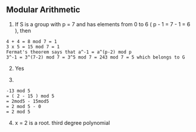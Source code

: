 ## Modular Arithmetic

1. If S is a group with p = 7 and has elements from 0 to 6 ( p - 1 = 7 - 1 = 6 ), 
then 
```
4 + 4 = 8 mod 7 = 1
3 x 5 = 15 mod 7 = 1
Fermat's theorem says that a^-1 = a^(p-2) mod p
3^-1 = 3^(7-2) mod 7 = 3^5 mod 7 = 243 mod 7 = 5 which belongs to G
```

2. Yes

3. 

```
-13 mod 5 
= ( 2 - 15 ) mod 5
= 2mod5 - 15mod5
= 2 mod 5 - 0
= 2 mod 5  
```

4. x = 2 is a root. third degree polynomial
